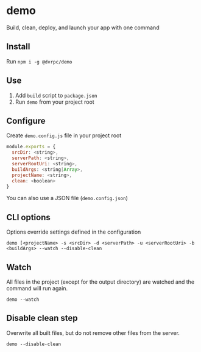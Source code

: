 # demo
Build, clean, deploy, and launch your app with one command

## Install
Run `npm i -g @dvrpc/demo`

## Use
1. Add `build` script to `package.json`
2. Run `demo` from your project root

## Configure
Create `demo.config.js` file in your project root
```js
module.exports = {
  srcDir: <string>,
  serverPath: <string>,
  serverRootUri: <string>,
  buildArgs: <string|Array>,
  projectName: <string>,
  clean: <boolean>
}
```
You can also use a JSON file (`demo.config.json`)

## CLI options
Options override settings defined in the configuration

`demo [<projectName> -s <srcDir> -d <serverPath> -u <serverRootUri> -b <buildArgs> --watch --disable-clean` 

## Watch
All files in the project (except for the output directory) are watched and the command will run again.

`demo --watch`

## Disable clean step
Overwrite all built files, but do not remove other files from the server.

`demo --disable-clean`
